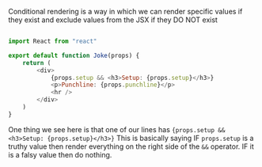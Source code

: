 Conditional rendering is a way in which we can render specific values if they exist and exclude values from the JSX if they DO NOT exist

```javascript

import React from "react"

export default function Joke(props) {
	return (
		<div>
			{props.setup && <h3>Setup: {props.setup}</h3>}
			<p>Punchline: {props.punchline}</p>
			<hr />
		</div>
	)
}
```

One thing we see here is that one of our lines has
`{props.setup && <h3>Setup: {props.setup}</h3>}`
This is basically saying IF `props.setup` is a truthy value then render everything on the right side of the `&&` operator.
IF it is a falsy value then do nothing.